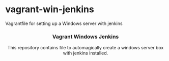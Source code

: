 # vagrant-win-jenkins
Vagrantfile for setting up a Windows server with jenkins
<h3 align="center">
  Vagrant Windows Jenkins
</h3>

<p align="center">
  This repository contains file to automagically create a windows server box with jenkins installed.
</p>

